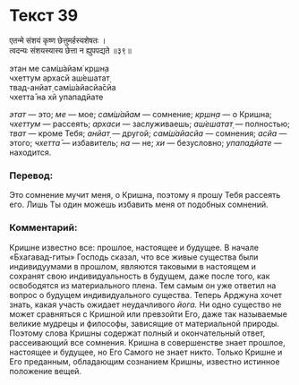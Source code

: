 # Текст 39

एतन्मे संशयं कृष्ण छेत्तुमर्हस्यशेषतः ।  
त्वदन्यः संशयस्यास्य छेत्ता न ह्युपपद्यते ॥३९॥

этан ме сам̇ш́айам̇ кр̣шн̣а  
чхеттум архасй аш́ешатат̣  
твад-анйат̣ сам̇ш́айасйа̄сйа  
чхетта̄ на хй упападйате

_этат_ — это; _ме_ — мое; _сам̇ш́айам_ — сомнение; _кр̣шн̣а_ — о Кришна; _чхеттум_ — рассеять; _архаси_ — заслуживаешь; _аш́ешатат̣_ — полностью; _тват_ — кроме Тебя; _анйат̣_ — другой; _сам̇ш́айасйа_ — сомнения; _асйа_ — этого; _чхетта̄_ — избавитель; _на_ — не; _хи_ — безусловно; _упападйате_ — находится.

### Перевод:

Это сомнение мучит меня, о Кришна, поэтому я прошу Тебя рассеять его. Лишь Ты один можешь избавить меня от подобных сомнений.

### Комментарий:

Кришне известно все: прошлое, настоящее и будущее. В начале «Бхагавад-гиты» Господь сказал, что все живые существа были индивидуумами в прошлом, являются таковыми в настоящем и сохранят свою индивидуальность в будущем, даже после того, как освободятся из материального плена. Тем самым он уже ответил на вопрос о будущем индивидуального существа. Теперь Арджуна хочет знать, какая участь ожидает неудачливого _йога._ Ни одно существо не может сравняться с Кришной или превзойти Его, даже так называемые великие мудрецы и философы, зависящие от материальной природы. Поэтому слова Кришны содержат полный и окончательный ответ, рассеивающий все сомнения. Кришна в совершенстве знает прошлое, настоящее и будущее, но Его Самого не знает никто. Только Кришне и Его преданным, обладающим сознанием Кришны, известно истинное положение вещей.